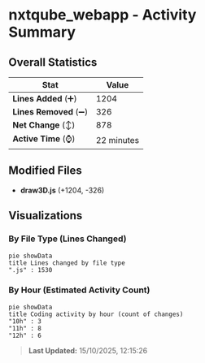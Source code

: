 # nxtqube_webapp - Activity Summary 

## Overall Statistics

| Stat                   | Value                                                             |
| ---------------------- | ----------------------------------------------------------------- |
| **Lines Added** (➕)   | 1204                                          |
| **Lines Removed** (➖) | 326                                        |
| **Net Change** (↕)    | 878                |
| **Active Time** (⌚)   | 22 minutes |


## Modified Files
- **draw3D.js** (+1204, -326)

## Visualizations

### By File Type (Lines Changed)

```mermaid
pie showData
title Lines changed by file type
".js" : 1530
```

### By Hour (Estimated Activity Count)

```mermaid
pie showData
title Coding activity by hour (count of changes)
"10h" : 3
"11h" : 8
"12h" : 6
```


> **Last Updated:** 15/10/2025, 12:15:26